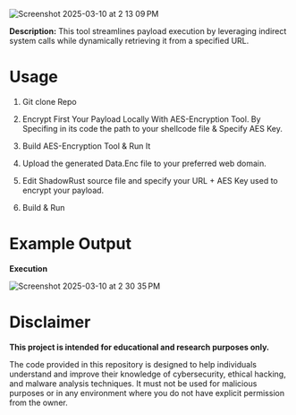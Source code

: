 
![Screenshot 2025-03-10 at 2 13 09 PM](https://github.com/user-attachments/assets/bc17b5eb-e3b1-403b-955c-31ce45cdb9ed)


**Description:** 
This tool streamlines payload execution by leveraging indirect system calls while dynamically retrieving it from a specified URL.



# Usage
1. Git clone Repo

2. Encrypt First Your Payload Locally With AES-Encryption Tool. By Specifing in its code the path to your shellcode file & Specify AES Key.
   
3. Build AES-Encryption Tool & Run It

4. Upload the generated Data.Enc file to your preferred web domain.

5. Edit ShadowRust source file and specify your URL + AES Key used to encrypt your payload.

6. Build & Run


# Example Output

**Execution** 

![Screenshot 2025-03-10 at 2 30 35 PM](https://github.com/user-attachments/assets/b89ac322-e2e9-4101-b0bb-0a051bf7429a)


# Disclaimer
**This project is intended for educational and research purposes only.**

The code provided in this repository is designed to help individuals understand and improve their knowledge of cybersecurity, ethical hacking, and malware analysis techniques. It must not be used for malicious purposes or in any environment where you do not have explicit permission from the owner.


